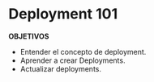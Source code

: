# Deployment 101

**OBJETIVOS**

- Entender el concepto de deployment.
- Aprender a crear Deployments.
- Actualizar deployments.

